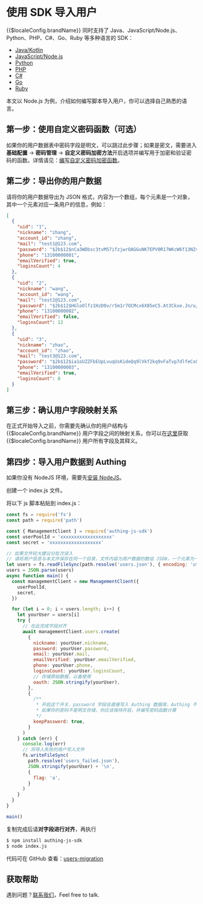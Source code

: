 # 使用 SDK 导入用户

<LastUpdated/>

{{$localeConfig.brandName}} 同时支持了 Java、JavaScript/Node.js、Python、PHP、C#、Go、Ruby 等多种语言的 SDK：

- [Java/Kotlin](/reference-new/standard-web-application/sdk-for-java/)
- [JavaScript/Node.js](/reference-new/standard-web-application/sdk-for-node/)
- [Python](/reference-new/standard-web-application/sdk-for-python/)
- [PHP](/reference-new/standard-web-application/sdk-for-php/)
- [C#](/reference-new/standard-web-application/sdk-for-csharp/)
- [Go](/reference-new/standard-web-application/sdk-for-go/)
- [Ruby](/reference-new/standard-web-application/sdk-for-ruby.md)

本文以 Node.js 为例，介绍如何编写脚本导入用户，你可以选择自己熟悉的语言。

## 第一步：使用自定义密码函数（可选）

如果你的用户数据表中密码字段是明文，可以跳过此步骤；如果是密文，需要进入**基础配置** -&gt; **密码管理** -&gt; **自定义密码加密方法**开启选项并编写用于加密和验证密码的函数。详情请见：[编写自定义密码加密函数](./custom-password-script/README.md)。

## 第二步：导出你的用户数据

请将你的用户数据导出为 JSON 格式，内容为一个数组，每个元素是一个对象，其中一个元素对应一条用户的信息，例如：

```json
[
  {
    "uid": "1",
    "nickname": "zhang",
    "account_id": "zhang",
    "mail": "test1@123.com",
    "password": "$2b$12$nCa3WDbsc3tvM57ifzjwrOAGGuNK7EPV0R17WKcW6f13NZvX97yLe",
    "phone": "13100000001",
    "emailVerified": true,
    "loginsCount": 4
  },
  {
    "uid": "2",
    "nickname": "wang",
    "account_id": "wang",
    "mail": "test2@123.com",
    "password": "$2b$12$HGloOlfz1HzD0v/r5m1r7OCMcx6X85eC5.At3Ckxe.Jn/u/Za/yy2",
    "phone": "13100000002",
    "emailVerified": false,
    "loginsCount": 12
  },
  {
    "uid": "3",
    "nickname": "zhao",
    "account_id": "zhao",
    "mail": "test3@123.com",
    "password": "$2b$12$ia1oUZZFbEUpLvuqUsKideQq9lVkf2kq9vFaTvp7dlfeCx8UlTmDu",
    "phone": "13100000003",
    "emailVerified": true,
    "loginsCount": 0
  }
]
```

## 第三步：确认用户字段映射关系

在正式开始导入之前，你需要先确认你的用户结构与 {{$localeConfig.brandName}} 用户字段之间的映射关系，你可以在[这里](/guides/user/user-profile.md)获取 {{$localeConfig.brandName}} 用户所有字段及其释义。

## 第四步：导入用户数据到 Authing

如果你没有 NodeJS 环境，需要先[安装 NodeJS](http://nodejs.cn/download/)。

创建一个 index.js 文件。

将以下 js 脚本粘贴到 index.js：

```js
const fs = require('fs')
const path = require('path')

const { ManagementClient } = require('authing-js-sdk')
const userPoolId = 'xxxxxxxxxxxxxxxxxxx'
const secret = 'xxxxxxxxxxxxxxxxxxx'

// 如果文件较大建议分批次读入
// 请将用户信息与本文件保存在同一个目录，文件内容为用户数据的数组 JSON，一个元素为一个用户的信息对象
let users = fs.readFileSync(path.resolve('users.json'), { encoding: 'utf8' })
users = JSON.parse(users)
async function main() {
  const managementClient = new ManagementClient({
    userPoolId,
    secret,
  })

  for (let i = 0; i < users.length; i++) {
    let yourUser = users[i]
    try {
      // 在此完成字段对齐
      await managementClient.users.create(
        {
          nickname: yourUser.nickname,
          password: yourUser.password,
          email: yourUser.mail,
          emailVerified: yourUser.emailVerified,
          phone: yourUser.phone,
          loginsCount: yourUser.loginsCount,
          // 存储原始数据，以备使用
          oauth: JSON.stringify(yourUser),
        },
        {
          /**
           * 开启这个开关，password 字段会直接写入 Authing 数据库，Authing 不会再次加密此字段
           * 如果你的密码不是明文存储，你应该保持开启，并编写密码函数计算
           */
          keepPassword: true,
        }
      )
    } catch (err) {
      console.log(err)
      // 将导入失败的用户写入文件
      fs.writeFileSync(
        path.resolve('users_failed.json'),
        JSON.stringify(yourUser) + '\n',
        {
          flag: 'a',
        }
      )
    }
  }
}

main()
```

复制完成后请**对字段进行对齐**，再执行

```bash
$ npm install authing-js-sdk
$ node index.js
```

代码可在 GitHub 查看：[users-migration](https://github.com/Authing/users-migration)

## 获取帮助

遇到问题？[联系我们](https://forum.authing.cn/)，Feel free to talk.

